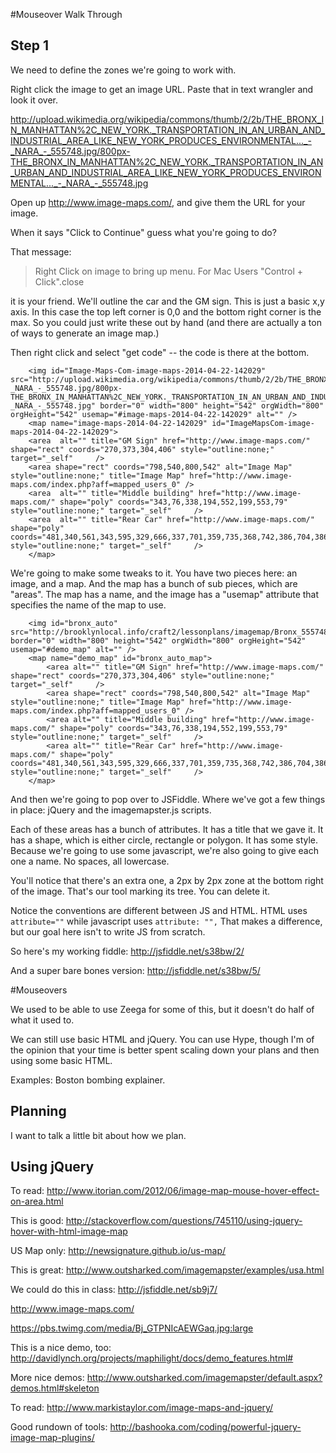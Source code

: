 #Mouseover Walk Through

## Step 1 ##

We need to define the zones we're going to work with.

Right click the image to get an image URL. Paste that in text wrangler and look it over.

http://upload.wikimedia.org/wikipedia/commons/thumb/2/2b/THE_BRONX_IN_MANHATTAN%2C_NEW_YORK._TRANSPORTATION_IN_AN_URBAN_AND_INDUSTRIAL_AREA_LIKE_NEW_YORK_PRODUCES_ENVIRONMENTAL..._-_NARA_-_555748.jpg/800px-THE_BRONX_IN_MANHATTAN%2C_NEW_YORK._TRANSPORTATION_IN_AN_URBAN_AND_INDUSTRIAL_AREA_LIKE_NEW_YORK_PRODUCES_ENVIRONMENTAL..._-_NARA_-_555748.jpg

Open up <http://www.image-maps.com/>, and give them the URL for your image.

When it says "Click to Continue" guess what you're going to do?

That message:

> Right Click on image to bring up menu. For Mac Users "Control + Click".close 

it is your friend. We'll outline the car and the GM sign. This is just a basic x,y axis. In this case the top left corner is 0,0 and the bottom right corner is the max. So you could just write these out by hand (and there are actually a ton of ways to generate an image map.)

Then right click and select "get code" -- the code is there at the bottom. 

        <img id="Image-Maps-Com-image-maps-2014-04-22-142029" src="http://upload.wikimedia.org/wikipedia/commons/thumb/2/2b/THE_BRONX_IN_MANHATTAN%2C_NEW_YORK._TRANSPORTATION_IN_AN_URBAN_AND_INDUSTRIAL_AREA_LIKE_NEW_YORK_PRODUCES_ENVIRONMENTAL..._-_NARA_-_555748.jpg/800px-THE_BRONX_IN_MANHATTAN%2C_NEW_YORK._TRANSPORTATION_IN_AN_URBAN_AND_INDUSTRIAL_AREA_LIKE_NEW_YORK_PRODUCES_ENVIRONMENTAL..._-_NARA_-_555748.jpg" border="0" width="800" height="542" orgWidth="800" orgHeight="542" usemap="#image-maps-2014-04-22-142029" alt="" />
        <map name="image-maps-2014-04-22-142029" id="ImageMapsCom-image-maps-2014-04-22-142029">
        <area  alt="" title="GM Sign" href="http://www.image-maps.com/" shape="rect" coords="270,373,304,406" style="outline:none;" target="_self"     />
        <area shape="rect" coords="798,540,800,542" alt="Image Map" style="outline:none;" title="Image Map" href="http://www.image-maps.com/index.php?aff=mapped_users_0" />
        <area  alt="" title="Middle building" href="http://www.image-maps.com/" shape="poly" coords="343,76,338,194,552,199,553,79" style="outline:none;" target="_self"     />
        <area  alt="" title="Rear Car" href="http://www.image-maps.com/" shape="poly" coords="481,340,561,343,595,329,666,337,701,359,735,368,742,386,704,386,692,388,681,397,667,397,652,388,612,386,558,380,543,378,530,379,513,379,504,371,504,362,488,364" style="outline:none;" target="_self"     />
        </map>
    
We're going to make some tweaks to it. You have two pieces here: an image, and a map. And the map has a bunch of sub pieces, which are "areas". The map has a name, and the image has a "usemap" attribute that specifies the name of the map to use.

        <img id="bronx_auto" src="http://brooklynlocal.info/craft2/lessonplans/imagemap/Bronx_555748.jpg" border="0" width="800" height="542" orgWidth="800" orgHeight="542" usemap="#demo_map" alt="" />
        <map name="demo_map" id="bronx_auto_map">
            <area alt="" title="GM Sign" href="http://www.image-maps.com/" shape="rect" coords="270,373,304,406" style="outline:none;" target="_self"     />
            <area shape="rect" coords="798,540,800,542" alt="Image Map" style="outline:none;" title="Image Map" href="http://www.image-maps.com/index.php?aff=mapped_users_0" />
            <area alt="" title="Middle building" href="http://www.image-maps.com/" shape="poly" coords="343,76,338,194,552,199,553,79" style="outline:none;" target="_self"     />
            <area alt="" title="Rear Car" href="http://www.image-maps.com/" shape="poly" coords="481,340,561,343,595,329,666,337,701,359,735,368,742,386,704,386,692,388,681,397,667,397,652,388,612,386,558,380,543,378,530,379,513,379,504,371,504,362,488,364" style="outline:none;" target="_self"     />
        </map>
    
  
And then we're going to pop over to JSFiddle. Where we've got a few things in place: jQuery and the imagemapster.js scripts. 
    
Each of these areas has a bunch of attributes. It has a title that we gave it. It has a shape, which is either circle, rectangle or polygon. It has some style. Because we're going to use some javascript, we're also going to give each one a name. No spaces, all lowercase. 

You'll notice that there's an extra one, a 2px by 2px zone at the bottom right of the image. That's our tool marking its tree. You can delete it.

Notice the conventions are different between JS and HTML. HTML uses `attribute=""` while javascript uses `attribute: "",` That makes a difference, but our goal here isn't to write JS from scratch.

So here's my working fiddle: http://jsfiddle.net/s38bw/2/

And a super bare bones version: http://jsfiddle.net/s38bw/5/

#Mouseovers

We used to be able to use Zeega for some of this, but it doesn't do half of what it used to.

We can still use basic HTML and jQuery. You can use Hype, though I'm of the opinion that your time is better spent scaling down your plans and then using some basic HTML. 

Examples: Boston bombing explainer. 

## Planning
I want to talk a little bit about how we plan. 


## Using jQuery

To read: http://www.itorian.com/2012/06/image-map-mouse-hover-effect-on-area.html

This is good: http://stackoverflow.com/questions/745110/using-jquery-hover-with-html-image-map

US Map only: http://newsignature.github.io/us-map/

This is great: http://www.outsharked.com/imagemapster/examples/usa.html

We could do this in class: http://jsfiddle.net/sb9j7/

http://www.image-maps.com/

https://pbs.twimg.com/media/Bj_GTPNIcAEWGaq.jpg:large

This is a nice demo, too: http://davidlynch.org/projects/maphilight/docs/demo_features.html#

More nice demos: http://www.outsharked.com/imagemapster/default.aspx?demos.html#skeleton

To read: http://www.markistaylor.com/image-maps-and-jquery/

Good rundown of tools: http://bashooka.com/coding/powerful-jquery-image-map-plugins/



